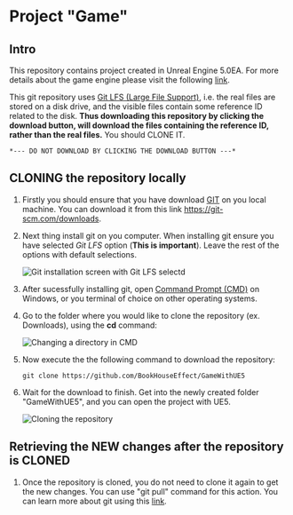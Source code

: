 # Project "Game"

## Intro

This repository contains project created in Unreal Engine 5.0EA. For more details about the game engine please visit the following [link](https://www.unrealengine.com/en-US/).

This git repository uses [Git LFS (Large File Support)](https://www.atlassian.com/git/tutorials/git-lfs), i.e. the real files are stored on a disk drive, and the visible files contain some reference ID related to the disk. **Thus downloading this repository by clicking the download button, will download the files containing the reference ID, rather than the real files.** You should CLONE IT.

```*--- DO NOT DOWNLOAD BY CLICKING THE DOWNLOAD BUTTON ---*```

## CLONING the repository locally

1. Firstly you should ensure that you have download [GIT](https://git-scm.com/downloads) on you local machine. You can download it from this link https://git-scm.com/downloads.

1. Next thing install git on you computer. When installing git ensure you have selected *Git LFS* option (**This is important**). Leave the rest of the options with default selections.

    ![Git installation screen with Git LFS selectd](readme-files/git-lfs-selected.png)

1. After sucessfully installing git, open [Command Prompt (CMD)](https://www.lifewire.com/how-to-open-command-prompt-2618089) on Windows, or you terminal of choice on other operating systems.

1. Go to the folder where you would like to clone the repository (ex. Downloads), using the **cd** command:

    ![Changing a directory in CMD](readme-files/cd-command.png)

1. Now execute the the following command to download the repository:

    `git clone https://github.com/BookHouseEffect/GameWithUE5`

1. Wait for the download to finish. Get into the newly created folder "GameWithUE5", and you can open the project with UE5.

    ![Cloning the repository](readme-files/git-clone.png)

## Retrieving the NEW changes after the repository is CLONED

1. Once the repository is cloned, you do not need to clone it again to get the new changes. You can use "git pull" command for this action. You can learn more about git using this [link](https://www.tutorialspoint.com/git/index.htm).